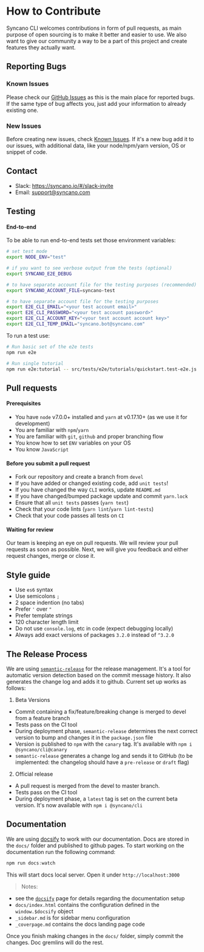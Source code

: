 # How to Contribute

Syncano CLI welcomes contributions in form of pull requests, as main purpose of open sourcing is to make it better and easier to use.
We also want to give our community a way to be a part of this project and create features they actually want.


## Reporting Bugs

### Known Issues

Please check our [GitHub Issues](https://github.com/Syncano/syncano-node-cli/issues) as this is the main place for reported bugs.
If the same type of bug affects you, just add your information to already existing one.

### New Issues

Before creating new issues, check [Known Issues](https://github.com/Syncano/syncano-node-cli/issues).
If it's a new bug add it to our issues, with additional data, like your node/npm/yarn version, OS or snippet of code.


## Contact

  * Slack: https://syncano.io/#/slack-invite
  * Email: [support@syncano.com](mailto:support@syncano.com)


## Testing

#### End-to-end
To be able to run end-to-end tests set those environment variables:

```sh
# set test mode
export NODE_ENV="test"

# if you want to see verbose output from the tests (optional)
export SYNCANO_E2E_DEBUG

# to have separate account file for the testing purposes (recommended)
export SYNCANO_ACCOUNT_FILE=syncano-test

# to have separate account file for the testing purposes
export E2E_CLI_EMAIL="<your test account email>"
export E2E_CLI_PASSWORD="<your test account password>"
export E2E_CLI_ACCOUNT_KEY="<your test account account key>"
export E2E_CLI_TEMP_EMAIL="syncano.bot@syncano.com"
```

To run a test use:

```sh
# Run basic set of the e2e tests
npm run e2e

# Run single tutorial
npm run e2e:tutorial -- src/tests/e2e/tutorials/quickstart.test-e2e.js
```

## Pull requests

#### Prerequisites

  * You have `node` v7.0.0+ installed and `yarn` at v0.17.10+ (as we use it for development)
  * You are familiar with `npm`/`yarn`
  * You are familiar with `git`, `github` and proper branching flow
  * You know how to set `ENV` variables on your OS
  * You know `JavaScript`

#### Before you submit a pull request

  * Fork our repository and create a branch from `devel`
  * If you have added or changed existing code, add `unit tests`!
  * If you have changed the way `CLI` works, update `README.md`
  * If you have changed/bumped package update and commit `yarn.lock`
  * Ensure that all `unit tests` passes (`yarn test`)
  * Check that your code lints (`yarn lint`/`yarn lint-tests`)
  * Check that your code passes all tests on `CI`


#### Waiting for review

Our team is keeping an eye on pull requests.
We will review your pull requests as soon as possible.
Next, we will give you feedback and either request changes, merge or close it.


## Style guide

  * Use `es6` syntax
  * Use semicolons `;`
  * 2 space indention (no tabs)
  * Prefer `'` over `"`
  * Prefer template strings
  * 120 character length limit
  * Do not use `console.log`, etc in code (expect debugging locally)
  * Always add exact versions of packages `3.2.0` instead of `^3.2.0`


## The Release Process

We are using [`semantic-release`](https://github.com/semantic-release/semantic-release) for the release management. It's a tool for automatic version detection based on the commit message history. It also generates the change log and adds it to github. Current set up works as follows:
1. Beta Versions
  * Commit containing a fix/feature/breaking change is merged to devel from a feature branch
  * Tests pass on the CI tool
  * During deployment phase, `semantic-release` determines the next correct version to bump and changes it in the `package.json` file
  * Version is published to `npm` with the `canary` tag. It's available with `npm i  @syncano/cli@canary`
  * `semantic-release` generates a change log and sends it to GitHub (to be implemented: the changelog should have a `pre-release` or `draft` flag)

2. Official release
  * A pull request is merged from the devel to master branch.
  * Tests pass on the CI tool
  * During deployment phase, a `latest` tag is set on the current beta version. It's now available with `npm i @syncano/cli`

## Documentation

We are using [docsify](https://docsify.js.org) to work with our documentation. Docs are stored in the `docs/` folder and published to github pages. To start working on the documentation run the following command:

```js
npm run docs:watch
```

This will start docs local server. Open it under `http://localhost:3000`

> Notes:
- see the [`docsify`](https://docsify.js.org) page for details regarding the documentation  setup
- `docs/index.html` contains the configuration defined in the `window.$docsify` object
- `_sidebar.md` is for sidebar menu configuration
- `_coverpage.md` contains the docs landing page code



Once you finish making changes in the `docs/` folder, simply commit the changes. Doc gremlins will do the rest.
